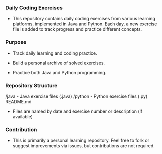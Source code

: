 ### Daily Coding Exercises ###

- This repository contains daily coding exercises from various learning platforms, implemented in Java and Python. Each day, a new exercise file is added to track progress and practice different concepts.

### Purpose ###

- Track daily learning and coding practice.

- Build a personal archive of solved exercises.

- Practice both Java and Python programming.

### Repository Structure ###

/java    - Java exercise files (.java)
/python  - Python exercise files (.py)
README.md


* Files are named by date and exercise number or description (if available)

### Contribution ###

- This is primarily a personal learning repository. Feel free to fork or suggest improvements via issues, but contributions are not required.
